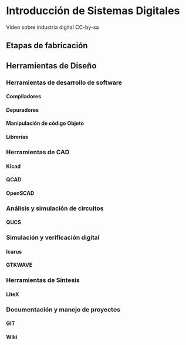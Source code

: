 <!--

author: Carlos Camargo, Johnny Cubides

comment: Sesión

-->

# Introducción de Sistemas Digitales

Vídeo sobre industria digital CC-by-sa

## Etapas de fabricación

## Herramientas de Diseño

### Herramientas de desarrollo de software

#### Compiladores

#### Depuradores

#### Manipulación de código Objeto

#### Librerías

### Herramientas de CAD

#### Kicad

#### QCAD

#### OpenSCAD

### Análisis y simulación de circuitos

#### QUCS

### Simulación y verificación digital

#### Icarus

#### GTKWAVE

### Herramientas de Síntesis

#### LiteX

### Documentación y manejo de proyectos

#### GIT

#### Wiki
